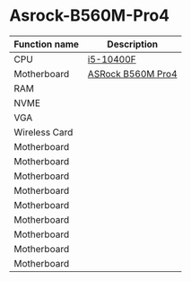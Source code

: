 # Asrock-B560M-Pro4

| Function name | Description                    |
| ------------- | ------------------------------ |
| CPU           | [i5-10400F](https://www.intel.com/content/www/us/en/products/sku/199278/intel-core-i510400f-processor-12m-cache-up-to-4-30-ghz/specifications.html "xxx") |
| Motherboard   | [ASRock B560M Pro4 ](https://www.asrock.com/mb/Intel/B560M%20Pro4/index.asp "ASRock B560M Pro4 ") |
| RAM           |   |
| NVME          |   |
| VGA           |   |
| Wireless Card |   |
| Motherboard   |   |
| Motherboard   |   |
| Motherboard   |   |
| Motherboard   |   |
| Motherboard   |   |
| Motherboard   |   |
| Motherboard   |   |
| Motherboard   |   |
| Motherboard   |   |